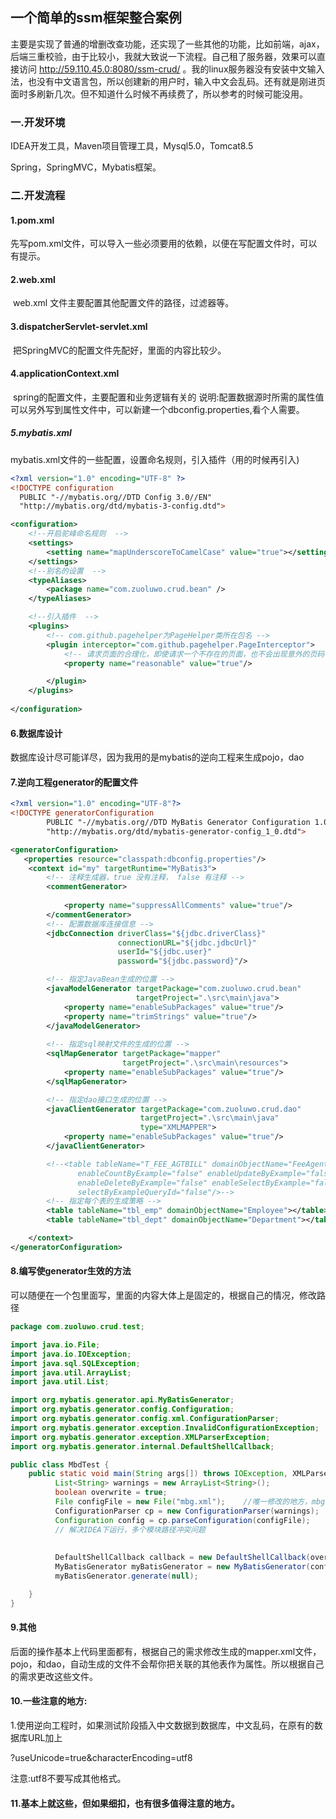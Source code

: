 ## 一个简单的ssm框架整合案例

主要是实现了普通的增删改查功能，还实现了一些其他的功能，比如前端，ajax，后端三重校验，由于比较小，我就大致说一下流程。自己租了服务器，效果可以直接访问 http://59.110.45.0:8080/ssm-crud/ 。我的linux服务器没有安装中文输入法，也没有中文语言包，所以创建新的用户时，输入中文会乱码。还有就是刚进页面时多刷新几次。但不知道什么时候不再续费了，所以参考的时候可能没用。



### 一.开发环境

IDEA开发工具，Maven项目管理工具，Mysql5.0，Tomcat8.5

Spring，SpringMVC，Mybatis框架。

### 二.开发流程

#### 1.pom.xml	

​	先写pom.xml文件，可以导入一些必须要用的依赖，以便在写配置文件时，可以有提示。

#### 2.web.xml 

​	web.xml 文件主要配置其他配置文件的路径，过滤器等。

#### 3.dispatcherServlet-servlet.xml

​	把SpringMVC的配置文件先配好，里面的内容比较少。

#### 4.applicationContext.xml

​	spring的配置文件，主要配置和业务逻辑有关的	说明:配置数据源时所需的属性值可以另外写到属性文件中，可以新建一个dbconfig.properties,看个人需要。

##### 5.mybatis.xml

​	mybatis.xml文件的一些配置，设置命名规则，引入插件（用的时候再引入)

```xml
<?xml version="1.0" encoding="UTF-8" ?>
<!DOCTYPE configuration
  PUBLIC "-//mybatis.org//DTD Config 3.0//EN"
  "http://mybatis.org/dtd/mybatis-3-config.dtd">

<configuration>
	<!--开启驼峰命名规则  -->
	<settings>
		<setting name="mapUnderscoreToCamelCase" value="true"></setting>
	</settings>
	<!--别名的设置  -->
	<typeAliases>
		<package name="com.zuoluwo.crud.bean" />
	</typeAliases>

	<!--引入插件  -->
	<plugins>
		<!-- com.github.pagehelper为PageHelper类所在包名 -->
		<plugin interceptor="com.github.pagehelper.PageInterceptor">
			<!-- 请求页面的合理化，即使请求一个不存在的页面，也不会出现意外的页码 -->
			<property name="reasonable" value="true"/>

		</plugin>
	</plugins>
	
</configuration>

```



#### 6.数据库设计

​	数据库设计尽可能详尽，因为我用的是mybatis的逆向工程来生成pojo，dao

#### 7.逆向工程generator的配置文件

```xml
<?xml version="1.0" encoding="UTF-8"?>
<!DOCTYPE generatorConfiguration
        PUBLIC "-//mybatis.org//DTD MyBatis Generator Configuration 1.0//EN"
        "http://mybatis.org/dtd/mybatis-generator-config_1_0.dtd">

<generatorConfiguration>
   <properties resource="classpath:dbconfig.properties"/>
    <context id="my" targetRuntime="MyBatis3">
    	<!-- 注释生成器，true 没有注释， false 有注释 -->
        <commentGenerator>
           
            <property name="suppressAllComments" value="true"/>
        </commentGenerator>
		<!-- 配置数据库连接信息 -->
        <jdbcConnection driverClass="${jdbc.driverClass}"
                        connectionURL="${jdbc.jdbcUrl}"
                        userId="${jdbc.user}"
                        password="${jdbc.password}"/>

		<!-- 指定JavaBean生成的位置 -->
        <javaModelGenerator targetPackage="com.zuoluwo.crud.bean"
                            targetProject=".\src\main\java">
            <property name="enableSubPackages" value="true"/>
            <property name="trimStrings" value="true"/>
        </javaModelGenerator>
		
		<!-- 指定sql映射文件的生成的位置 -->
        <sqlMapGenerator targetPackage="mapper"
                         targetProject=".\src\main\resources">
            <property name="enableSubPackages" value="true"/>
        </sqlMapGenerator>

		<!-- 指定dao接口生成的位置 -->
        <javaClientGenerator targetPackage="com.zuoluwo.crud.dao"
                             targetProject=".\src\main\java"
                             type="XMLMAPPER">
            <property name="enableSubPackages" value="true"/>
        </javaClientGenerator>

        <!--<table tableName="T_FEE_AGTBILL" domainObjectName="FeeAgentBill"
               enableCountByExample="false" enableUpdateByExample="false"
               enableDeleteByExample="false" enableSelectByExample="false"
               selectByExampleQueryId="false"/>-->
		<!-- 指定每个表的生成策略 -->
        <table tableName="tbl_emp" domainObjectName="Employee"></table>
        <table tableName="tbl_dept" domainObjectName="Department"></table>

    </context>
</generatorConfiguration>
```

#### 8.编写使generator生效的方法

可以随便在一个包里面写，里面的内容大体上是固定的，根据自己的情况，修改路径

```java
package com.zuoluwo.crud.test;

import java.io.File;
import java.io.IOException;
import java.sql.SQLException;
import java.util.ArrayList;
import java.util.List;

import org.mybatis.generator.api.MyBatisGenerator;
import org.mybatis.generator.config.Configuration;
import org.mybatis.generator.config.xml.ConfigurationParser;
import org.mybatis.generator.exception.InvalidConfigurationException;
import org.mybatis.generator.exception.XMLParserException;
import org.mybatis.generator.internal.DefaultShellCallback;

public class MbdTest {
	public static void main(String args[]) throws IOException, XMLParserException, InvalidConfigurationException, SQLException, InterruptedException{
		  List<String> warnings = new ArrayList<String>();
	      boolean overwrite = true;
	      File configFile = new File("mbg.xml");	//唯一修改的地方，mbg.xml 就是generator 所必选的配置文件，一般吧这个mbg.xml文件写在pom.xml同一路径下
	      ConfigurationParser cp = new ConfigurationParser(warnings);
	      Configuration config = cp.parseConfiguration(configFile);
	      // 解决IDEA下运行，多个模块路径冲突问题
	    
	     
	      DefaultShellCallback callback = new DefaultShellCallback(overwrite);
	      MyBatisGenerator myBatisGenerator = new MyBatisGenerator(config, callback, warnings);
	      myBatisGenerator.generate(null);

	}
}

```

#### 9.其他

后面的操作基本上代码里面都有，根据自己的需求修改生成的mapper.xml文件，pojo，和dao，自动生成的文件不会帮你把关联的其他表作为属性。所以根据自己的需求更改这些文件。

#### 10.一些注意的地方:

1.使用逆向工程时，如果测试阶段插入中文数据到数据库，中文乱码，在原有的数据库URL加上

?useUnicode=true&amp;characterEncoding=utf8

 注意:utf8不要写成其他格式。

#### 11.基本上就这些，但如果细扣，也有很多值得注意的地方。












